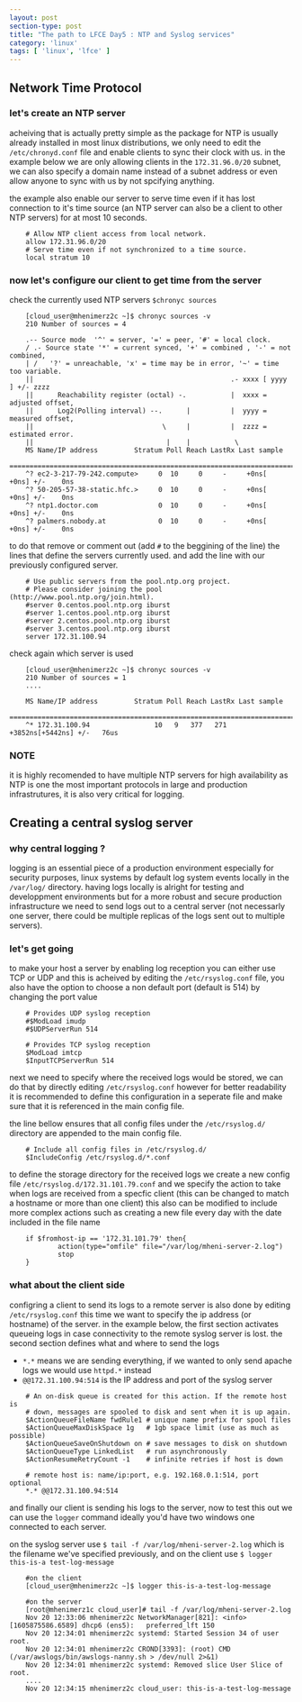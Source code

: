 ```yaml
---
layout: post
section-type: post
title: "The path to LFCE Day5 : NTP and Syslog services"
category: 'linux'
tags: [ 'linux', 'lfce' ]
---
```


## Network Time Protocol

### let's create an NTP server
acheiving that is actually pretty simple as the package for NTP is usually already installed in most linux distributions, we only need to edit the `/etc/chronyd.conf` file and enable clients to sync their clock with us.
in the example below we are only allowing clients in the `172.31.96.0/20` subnet, we can also specify a domain name instead of a subnet address or even allow anyone to sync with us by not spcifying anything.

the example also enable our server to serve time even if it has lost connection to it's time source (an NTP server can also be a client to other NTP servers) for at most 10 seconds.

```
    # Allow NTP client access from local network.
    allow 172.31.96.0/20
    # Serve time even if not synchronized to a time source.
    local stratum 10
```

### now let's configure our client to get time from the server
check the currently used NTP servers `$chronyc sources`
```
    [cloud_user@mhenimerz2c ~]$ chronyc sources -v
    210 Number of sources = 4

    .-- Source mode  '^' = server, '=' = peer, '#' = local clock.
    / .- Source state '*' = current synced, '+' = combined , '-' = not combined,
    | /   '?' = unreachable, 'x' = time may be in error, '~' = time too variable.
    ||                                                 .- xxxx [ yyyy ] +/- zzzz
    ||      Reachability register (octal) -.           |  xxxx = adjusted offset,
    ||      Log2(Polling interval) --.      |          |  yyyy = measured offset,
    ||                                \     |          |  zzzz = estimated error.
    ||                                 |    |           \
    MS Name/IP address         Stratum Poll Reach LastRx Last sample
    ===============================================================================
    ^? ec2-3-217-79-242.compute>     0  10     0     -     +0ns[   +0ns] +/-    0ns
    ^? 50-205-57-38-static.hfc.>     0  10     0     -     +0ns[   +0ns] +/-    0ns
    ^? ntp1.doctor.com               0  10     0     -     +0ns[   +0ns] +/-    0ns
    ^? palmers.nobody.at             0  10     0     -     +0ns[   +0ns] +/-    0ns
```

to do that remove or comment out (add `#` to the beggining of the line) the lines that define the servers currently used.
and add the line with our previously configured server.

```
    # Use public servers from the pool.ntp.org project.
    # Please consider joining the pool (http://www.pool.ntp.org/join.html).
    #server 0.centos.pool.ntp.org iburst
    #server 1.centos.pool.ntp.org iburst
    #server 2.centos.pool.ntp.org iburst
    #server 3.centos.pool.ntp.org iburst
    server 172.31.100.94
```

check again which server is used
```
    [cloud_user@mhenimerz2c ~]$ chronyc sources -v
    210 Number of sources = 1
    ....

    MS Name/IP address         Stratum Poll Reach LastRx Last sample
    ===============================================================================
    ^* 172.31.100.94                10   9   377   271  +3852ns[+5442ns] +/-   76us

```

### NOTE
it is highly recomended to have multiple NTP servers for high availability as NTP is one the most important protocols in large and production infrastrutures, it is also very critical for logging.

## Creating a central syslog server
### why central logging ?
logging is an essential piece of a production environment especially for security purposes, linux systems by default log system events locally in the `/var/log/` directory.
having logs locally is alright for testing and developpment environments but for a more robust and secure production infrastructure we need to send logs out to a central server (not necessarly one server, there could be multiple replicas of the logs sent out to multiple servers).

### let's get going
to make your host a server by enabling log reception you can either use TCP or UDP and this is acheived by editing the `/etc/rsyslog.conf` file, you also have the option to choose a non default port (default is 514) by changing the port value
```
    # Provides UDP syslog reception
    #$ModLoad imudp
    #$UDPServerRun 514

    # Provides TCP syslog reception
    $ModLoad imtcp
    $InputTCPServerRun 514
```
next we need to specify where the received logs would be stored, we can do that by directly editing `/etc/rsyslog.conf` however for better readability it is recommended to define this configuration in a seperate file and make sure that it is referenced in the main config file.

the line bellow ensures that all config files under the `/etc/rsyslog.d/` directory are appended to the main config file.
```
    # Include all config files in /etc/rsyslog.d/
    $IncludeConfig /etc/rsyslog.d/*.conf
```

to define the storage directory for the received logs we create a new config file `/etc/rsyslog.d/172.31.101.79.conf`
and we specify the action to take when logs are received from a specfic client (this can be changed to match a hostname or more than one client)
this also can be modified to include more complex actions such as creating a new file every day with the date included in the file name
```
    if $fromhost-ip == '172.31.101.79' then{
            action(type="omfile" file="/var/log/mheni-server-2.log")
            stop
    }
```
### what about the client side
configring a client to send its logs to a remote server is also done by editing `/etc/rsyslog.conf` this time we want to specify the ip address (or hostname) of the server.
in the example below, the first section activates queueing logs in case connectivity to the remote syslog server is lost.
the second section defines what and where to send the logs 
- `*.*` means we are sending everything, if we wanted to only send apache logs we would use `httpd.*` instead
- `@@172.31.100.94:514` is the IP address and port of the syslog server

```
    # An on-disk queue is created for this action. If the remote host is
    # down, messages are spooled to disk and sent when it is up again.
    $ActionQueueFileName fwdRule1 # unique name prefix for spool files
    $ActionQueueMaxDiskSpace 1g   # 1gb space limit (use as much as possible)
    $ActionQueueSaveOnShutdown on # save messages to disk on shutdown
    $ActionQueueType LinkedList   # run asynchronously
    $ActionResumeRetryCount -1    # infinite retries if host is down

    # remote host is: name/ip:port, e.g. 192.168.0.1:514, port optional
    *.* @@172.31.100.94:514
```
and finally our client is sending his logs to the server, now to test this out we can use the `logger` command ideally you'd have two windows one connected to each server.

on the syslog server use `$ tail -f /var/log/mheni-server-2.log` which is the filename we've specified previously, and on the client use `$ logger this-is-a test-log-message`
```
    #on the client
    [cloud_user@mhenimerz2c ~]$ logger this-is-a-test-log-message

    #on the server
    [root@mhenimerz1c cloud_user]# tail -f /var/log/mheni-server-2.log
    Nov 20 12:33:06 mhenimerz2c NetworkManager[821]: <info>  [1605875586.6589] dhcp6 (ens5):   preferred_lft 150
    Nov 20 12:34:01 mhenimerz2c systemd: Started Session 34 of user root.
    Nov 20 12:34:01 mhenimerz2c CROND[3393]: (root) CMD (/var/awslogs/bin/awslogs-nanny.sh > /dev/null 2>&1)
    Nov 20 12:34:01 mhenimerz2c systemd: Removed slice User Slice of root.
    ....
    Nov 20 12:34:15 mhenimerz2c cloud_user: this-is-a-test-log-message
```

